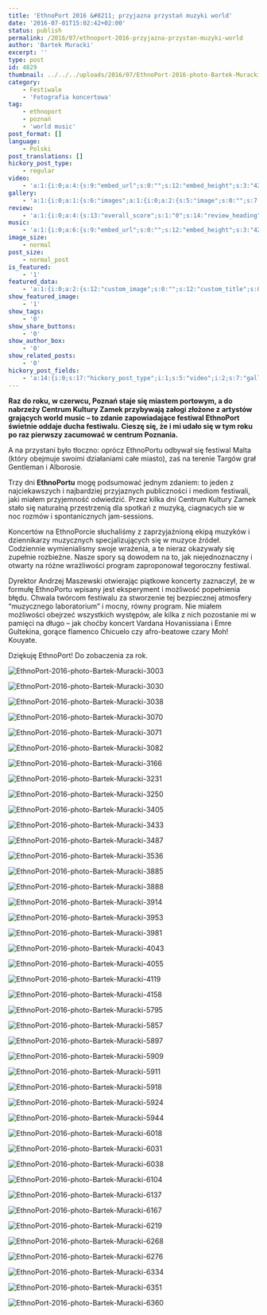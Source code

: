 ```yaml
---
title: 'EthnoPort 2016 &#8211; przyjazna przystań muzyki world'
date: '2016-07-01T15:02:42+02:00'
status: publish
permalink: /2016/07/ethnoport-2016-przyjazna-przystan-muzyki-world
author: 'Bartek Muracki'
excerpt: ''
type: post
id: 4829
thumbnail: ../../../uploads/2016/07/EthnoPort-2016-photo-Bartek-Muracki-3070.jpg
category:
    - Festiwale
    - 'Fotografia koncertowa'
tag:
    - ethnoport
    - poznań
    - 'world music'
post_format: []
language:
    - Polski
post_translations: []
hickory_post_type:
    - regular
video:
    - 'a:1:{i:0;a:4:{s:9:"embed_url";s:0:"";s:12:"embed_height";s:3:"420";s:15:"self_hosted_url";s:0:"";s:18:"self_hosted_height";s:3:"420";}}'
gallery:
    - 'a:1:{i:0;a:1:{s:6:"images";a:1:{i:0;a:2:{s:5:"image";s:0:"";s:7:"caption";s:0:"";}}}}'
review:
    - 'a:1:{i:0;a:4:{s:13:"overall_score";s:1:"0";s:14:"review_heading";s:0:"";s:12:"summary_text";s:0:"";s:8:"criteria";a:1:{i:0;a:2:{s:4:"name";s:0:"";s:5:"score";s:1:"0";}}}}'
music:
    - 'a:1:{i:0;a:6:{s:9:"embed_url";s:0:"";s:12:"embed_height";s:3:"420";s:16:"soundcloud_embed";s:0:"";s:33:"soundcloud_include_featured_image";s:1:"0";s:13:"spotify_embed";s:0:"";s:30:"spotify_include_featured_image";s:1:"0";}}'
image_size:
    - normal
post_size:
    - normal_post
is_featured:
    - '1'
featured_data:
    - 'a:1:{i:0;a:2:{s:12:"custom_image";s:0:"";s:12:"custom_title";s:0:"";}}'
show_featured_image:
    - '1'
show_tags:
    - '0'
show_share_buttons:
    - '0'
show_author_box:
    - '0'
show_related_posts:
    - '0'
hickory_post_fields:
    - 'a:14:{i:0;s:17:"hickory_post_type";i:1;s:5:"video";i:2;s:7:"gallery";i:3;s:6:"review";i:4;s:5:"music";i:5;s:10:"image_size";i:6;s:9:"post_size";i:7;s:11:"is_featured";i:8;s:13:"featured_data";i:9;s:19:"show_featured_image";i:10;s:9:"show_tags";i:11;s:18:"show_share_buttons";i:12;s:15:"show_author_box";i:13;s:18:"show_related_posts";}'
---
```

**Raz do roku, w czerwcu, Poznań staje się miastem portowym, a do nabrzeży Centrum Kultury Zamek przybywają załogi złożone z artystów grających world music – to zdanie zapowiadające festiwal EthnoPort świetnie oddaje ducha festiwalu. Cieszę się, że i mi udało się w tym roku po raz pierwszy zacumować w centrum Poznania.**

<span style="font-weight: 400;">A na przystani było tłoczno: oprócz EthnoPortu odbywał się festiwal Malta (który obejmuje swoimi działaniami całe miasto), zaś na terenie Targów grał Gentleman i Alborosie.</span>

<span style="font-weight: 400;">Trzy dni **EthnoPortu** mogę podsumować jednym zdaniem: to jeden z najciekawszych i najbardziej przyjaznych publiczności i mediom festiwali, jaki miałem przyjemność odwiedzić. Przez kilka dni Centrum Kultury Zamek stało się naturalną przestrzenią dla spotkań z muzyką, ciagnacych sie w noc rozmów i spontanicznych jam-sessions. </span>

<span style="font-weight: 400;">Koncertów na EthnoPorcie słuchaliśmy z zaprzyjaźnioną ekipą muzyków i dziennikarzy muzycznych specjalizujących się w muzyce źródeł. Codziennie wymienialismy swoje wrażenia, a te nieraz okazywały się zupełnie rozbieżne. Nasze spory są dowodem na to, jak niejednoznaczny i otwarty na różne wrażliwości program zaproponował tegoroczny festiwal. </span>

<span style="font-weight: 400;">Dyrektor Andrzej Maszewski otwierając piątkowe koncerty zaznaczył, że w formułę EthnoPortu wpisany jest eksperyment i możliwość popełnienia błędu. Chwala twórcom festiwalu za stworzenie tej bezpiecznej atmosfery “muzycznego laboratorium” i mocny, równy program. Nie miałem możliwości obejrzeć wszystkich występów, ale kilka z nich pozostanie mi w pamięci na długo – jak choćby koncert Vardana Hovanissiana i Emre Gultekina, gorące flamenco Chicuelo czy afro-beatowe czary Moh! Kouyate. </span>

<span style="font-weight: 400;">Dziękuję EthnoPort! Do zobaczenia za rok.</span>

![EthnoPort-2016-photo-Bartek-Muracki-3003](http://music.bartekmuracki.com/wp-content/uploads/2016/07/EthnoPort-2016-photo-Bartek-Muracki-3003.jpg)

![EthnoPort-2016-photo-Bartek-Muracki-3030](http://music.bartekmuracki.com/wp-content/uploads/2016/07/EthnoPort-2016-photo-Bartek-Muracki-3030.jpg)

![EthnoPort-2016-photo-Bartek-Muracki-3038](http://music.bartekmuracki.com/wp-content/uploads/2016/07/EthnoPort-2016-photo-Bartek-Muracki-3038.jpg)

![EthnoPort-2016-photo-Bartek-Muracki-3070](http://music.bartekmuracki.com/wp-content/uploads/2016/07/EthnoPort-2016-photo-Bartek-Muracki-3070.jpg)

![EthnoPort-2016-photo-Bartek-Muracki-3071](http://music.bartekmuracki.com/wp-content/uploads/2016/07/EthnoPort-2016-photo-Bartek-Muracki-3071.jpg)

![EthnoPort-2016-photo-Bartek-Muracki-3082](http://music.bartekmuracki.com/wp-content/uploads/2016/07/EthnoPort-2016-photo-Bartek-Muracki-3082.jpg)

![EthnoPort-2016-photo-Bartek-Muracki-3166](http://music.bartekmuracki.com/wp-content/uploads/2016/07/EthnoPort-2016-photo-Bartek-Muracki-3166.jpg)

![EthnoPort-2016-photo-Bartek-Muracki-3231](http://music.bartekmuracki.com/wp-content/uploads/2016/07/EthnoPort-2016-photo-Bartek-Muracki-3231.jpg)

![EthnoPort-2016-photo-Bartek-Muracki-3250](http://music.bartekmuracki.com/wp-content/uploads/2016/07/EthnoPort-2016-photo-Bartek-Muracki-3250.jpg)

![EthnoPort-2016-photo-Bartek-Muracki-3405](http://music.bartekmuracki.com/wp-content/uploads/2016/07/EthnoPort-2016-photo-Bartek-Muracki-3405.jpg)

![EthnoPort-2016-photo-Bartek-Muracki-3433](http://music.bartekmuracki.com/wp-content/uploads/2016/07/EthnoPort-2016-photo-Bartek-Muracki-3433.jpg)

![EthnoPort-2016-photo-Bartek-Muracki-3487](http://music.bartekmuracki.com/wp-content/uploads/2016/07/EthnoPort-2016-photo-Bartek-Muracki-3487.jpg)

![EthnoPort-2016-photo-Bartek-Muracki-3536](http://music.bartekmuracki.com/wp-content/uploads/2016/07/EthnoPort-2016-photo-Bartek-Muracki-3536.jpg)

![EthnoPort-2016-photo-Bartek-Muracki-3885](http://music.bartekmuracki.com/wp-content/uploads/2016/07/EthnoPort-2016-photo-Bartek-Muracki-3885.jpg)

![EthnoPort-2016-photo-Bartek-Muracki-3888](http://music.bartekmuracki.com/wp-content/uploads/2016/07/EthnoPort-2016-photo-Bartek-Muracki-3888.jpg)

![EthnoPort-2016-photo-Bartek-Muracki-3914](http://music.bartekmuracki.com/wp-content/uploads/2016/07/EthnoPort-2016-photo-Bartek-Muracki-3914.jpg)

![EthnoPort-2016-photo-Bartek-Muracki-3953](http://music.bartekmuracki.com/wp-content/uploads/2016/07/EthnoPort-2016-photo-Bartek-Muracki-3953.jpg)

![EthnoPort-2016-photo-Bartek-Muracki-3981](http://music.bartekmuracki.com/wp-content/uploads/2016/07/EthnoPort-2016-photo-Bartek-Muracki-3981.jpg)

![EthnoPort-2016-photo-Bartek-Muracki-4043](http://music.bartekmuracki.com/wp-content/uploads/2016/07/EthnoPort-2016-photo-Bartek-Muracki-4043.jpg)

![EthnoPort-2016-photo-Bartek-Muracki-4055](http://music.bartekmuracki.com/wp-content/uploads/2016/07/EthnoPort-2016-photo-Bartek-Muracki-4055.jpg)

![EthnoPort-2016-photo-Bartek-Muracki-4119](http://music.bartekmuracki.com/wp-content/uploads/2016/07/EthnoPort-2016-photo-Bartek-Muracki-4119.jpg)

![EthnoPort-2016-photo-Bartek-Muracki-4158](http://music.bartekmuracki.com/wp-content/uploads/2016/07/EthnoPort-2016-photo-Bartek-Muracki-4158.jpg)

![EthnoPort-2016-photo-Bartek-Muracki-5795](http://music.bartekmuracki.com/wp-content/uploads/2016/07/EthnoPort-2016-photo-Bartek-Muracki-5795.jpg)

![EthnoPort-2016-photo-Bartek-Muracki-5857](http://music.bartekmuracki.com/wp-content/uploads/2016/07/EthnoPort-2016-photo-Bartek-Muracki-5857.jpg)

![EthnoPort-2016-photo-Bartek-Muracki-5897](http://music.bartekmuracki.com/wp-content/uploads/2016/07/EthnoPort-2016-photo-Bartek-Muracki-5897.jpg)

![EthnoPort-2016-photo-Bartek-Muracki-5909](http://music.bartekmuracki.com/wp-content/uploads/2016/07/EthnoPort-2016-photo-Bartek-Muracki-5909.jpg)

![EthnoPort-2016-photo-Bartek-Muracki-5911](http://music.bartekmuracki.com/wp-content/uploads/2016/07/EthnoPort-2016-photo-Bartek-Muracki-5911.jpg)

![EthnoPort-2016-photo-Bartek-Muracki-5918](http://music.bartekmuracki.com/wp-content/uploads/2016/07/EthnoPort-2016-photo-Bartek-Muracki-5918.jpg)

![EthnoPort-2016-photo-Bartek-Muracki-5924](http://music.bartekmuracki.com/wp-content/uploads/2016/07/EthnoPort-2016-photo-Bartek-Muracki-5924.jpg)

![EthnoPort-2016-photo-Bartek-Muracki-5944](http://music.bartekmuracki.com/wp-content/uploads/2016/07/EthnoPort-2016-photo-Bartek-Muracki-5944.jpg)

![EthnoPort-2016-photo-Bartek-Muracki-6018](http://music.bartekmuracki.com/wp-content/uploads/2016/07/EthnoPort-2016-photo-Bartek-Muracki-6018.jpg)

![EthnoPort-2016-photo-Bartek-Muracki-6031](http://music.bartekmuracki.com/wp-content/uploads/2016/07/EthnoPort-2016-photo-Bartek-Muracki-6031.jpg)

![EthnoPort-2016-photo-Bartek-Muracki-6038](http://music.bartekmuracki.com/wp-content/uploads/2016/07/EthnoPort-2016-photo-Bartek-Muracki-6038.jpg)

![EthnoPort-2016-photo-Bartek-Muracki-6104](http://music.bartekmuracki.com/wp-content/uploads/2016/07/EthnoPort-2016-photo-Bartek-Muracki-6104.jpg)

![EthnoPort-2016-photo-Bartek-Muracki-6137](http://music.bartekmuracki.com/wp-content/uploads/2016/07/EthnoPort-2016-photo-Bartek-Muracki-6137.jpg)

![EthnoPort-2016-photo-Bartek-Muracki-6167](http://music.bartekmuracki.com/wp-content/uploads/2016/07/EthnoPort-2016-photo-Bartek-Muracki-6167.jpg)

![EthnoPort-2016-photo-Bartek-Muracki-6219](http://music.bartekmuracki.com/wp-content/uploads/2016/07/EthnoPort-2016-photo-Bartek-Muracki-6219.jpg)

![EthnoPort-2016-photo-Bartek-Muracki-6268](http://music.bartekmuracki.com/wp-content/uploads/2016/07/EthnoPort-2016-photo-Bartek-Muracki-6268.jpg)

![EthnoPort-2016-photo-Bartek-Muracki-6276](http://music.bartekmuracki.com/wp-content/uploads/2016/07/EthnoPort-2016-photo-Bartek-Muracki-6276.jpg)

![EthnoPort-2016-photo-Bartek-Muracki-6334](http://music.bartekmuracki.com/wp-content/uploads/2016/07/EthnoPort-2016-photo-Bartek-Muracki-6334.jpg)

![EthnoPort-2016-photo-Bartek-Muracki-6351](http://music.bartekmuracki.com/wp-content/uploads/2016/07/EthnoPort-2016-photo-Bartek-Muracki-6351-684x1024.jpg)

![EthnoPort-2016-photo-Bartek-Muracki-6360](http://music.bartekmuracki.com/wp-content/uploads/2016/07/EthnoPort-2016-photo-Bartek-Muracki-6360.jpg)